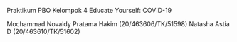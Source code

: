 Praktikum PBO Kelompok 4
Educate Yourself: COVID-19

Mochammad Novaldy Pratama Hakim (20/463606/TK/51598)
Natasha Astia D (20/463610/TK/51602)
